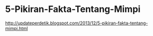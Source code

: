 5-Pikiran-Fakta-Tentang-Mimpi
=============================

http://updateperdetik.blogspot.com/2013/12/5-pikiran-fakta-tentang-mimpi.html

